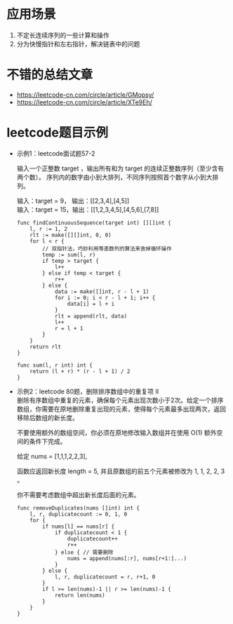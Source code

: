 # 应用场景
1. 不定长连续序列的一些计算和操作  
2. 分为快慢指针和左右指针，解决链表中的问题

# 不错的总结文章
- https://leetcode-cn.com/circle/article/GMopsy/  
- https://leetcode-cn.com/circle/article/XTe9Eh/  

# leetcode题目示例
- 示例1：leetcode面试题57-2  

    输入一个正整数 target ，输出所有和为 target 的连续正整数序列（至少含有两个数）。
    序列内的数字由小到大排列，不同序列按照首个数字从小到大排列。

    输入：target = 9， 输出：[[2,3,4],[4,5]]  
    输入：target = 15，输出：[[1,2,3,4,5],[4,5,6],[7,8]]

    ```golang
    func findContinuousSequence(target int) [][]int {
        l, r := 1, 2
        rlt := make([][]int, 0, 0)
        for l < r {
            // 双指针法，巧妙利用等差数列的算法来舍掉循环操作
            temp := sum(l, r)
            if temp > target {
                l++
            } else if temp < target {
                r++
            } else {
                data := make([]int, r - l + 1)
                for i := 0; i < r - l + 1; i++ {
                    data[i] = l + i
                }
                rlt = append(rlt, data)
                l++
                r = l + 1
            }
        }
        return rlt
    }

    func sum(l, r int) int {
        return (l + r) * (r - l + 1) / 2
    }
    ```

- 示例2：leetcode 80题，删除排序数组中的重复项 II  
    删除有序数组中重复的元素，确保每个元素出现次数小于2次。给定一个排序数组，你需要在原地删除重复出现的元素，使得每个元素最多出现两次，返回移除后数组的新长度。

    不要使用额外的数组空间，你必须在原地修改输入数组并在使用 O(1) 额外空间的条件下完成。

    给定 nums = [1,1,1,2,2,3],

    函数应返回新长度 length = 5, 并且原数组的前五个元素被修改为 1, 1, 2, 2, 3 。

    你不需要考虑数组中超出新长度后面的元素。


    ```golang
    func removeDuplicates(nums []int) int {
        l, r, duplicatecount := 0, 1, 0
        for {
            if nums[l] == nums[r] {
                if duplicatecount < 1 {
                    duplicatecount++
                    r++
                } else { // 需要删除
                    nums = append(nums[:r], nums[r+1:]...)
                }
            } else {
                l, r, duplicatecount = r, r+1, 0
            }
            if l >= len(nums)-1 || r >= len(nums)-1 {
                return len(nums)
            }
        }
    }

    ```